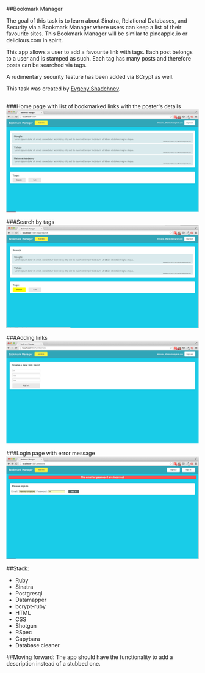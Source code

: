 ##Bookmark Manager

The goal of this task is to learn about Sinatra, Relational Databases, and Security via a Bookmark Manager  where users can keep a list of their favourite sites.
This Bookmark Manager will be similar to pineapple.io or delicious.com in spirit.

This app allows a user to add a favourite link with tags. Each post belongs to a user and is stamped as such. Each tag has many posts and therefore posts can be searched via tags.

A rudimentary security feature has been added via BCrypt as well.

This task was created by [Evgeny Shadchnev](https://github.com/shadchnev).

##

###Home page with list of bookmarked links with the poster's details
![screenshot](public/images/home.png)

###Search by tags
![screenshot](public/images/search_tag.png)

###Adding links
![screenshot](public/images/add_link.png)

###Login page with error message
![screenshot](public/images/login_error.png)



##Stack:
- Ruby
- Sinatra
- Postgresql
- Datamapper
- bcrypt-ruby
- HTML
- CSS
- Shotgun
- RSpec
- Capybara
- Database cleaner


##Moving forward:
The app should have the functionality to add a description instead of a stubbed one.
